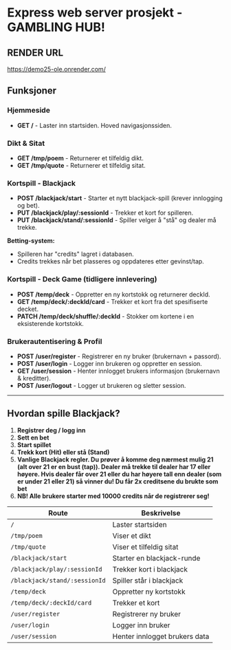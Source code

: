 # Express web server prosjekt - GAMBLING HUB!

## RENDER URL
https://demo25-ole.onrender.com/

## **Funksjoner**  

### **Hjemmeside**
- **GET /** - Laster inn startsiden. Hoved navigasjonssiden.

### **Dikt & Sitat**
- **GET /tmp/poem** - Returnerer et tilfeldig dikt.  
- **GET /tmp/quote** - Returnerer et tilfeldig sitat.  

### **Kortspill - Blackjack**  
- **POST /blackjack/start** - Starter et nytt blackjack-spill (krever innlogging og bet).  
- **PUT /blackjack/play/:sessionId** - Trekker et kort for spilleren.  
- **PUT /blackjack/stand/:sessionId** - Spiller velger å "stå" og dealer må trekke.  

**Betting-system:**  
- Spilleren har "credits" lagret i databasen.  
- Credits trekkes når bet plasseres og oppdateres etter gevinst/tap.  

### **Kortspill - Deck Game (tidligere innlevering)**  
- **POST /temp/deck** - Oppretter en ny kortstokk og returnerer deckId.  
- **GET /temp/deck/:deckId/card** - Trekker et kort fra det spesifiserte decket.  
- **PATCH /temp/deck/shuffle/:deckId** - Stokker om kortene i en eksisterende kortstokk.  

### **Brukerautentisering & Profil**  
- **POST /user/register** - Registrerer en ny bruker (brukernavn + passord).  
- **POST /user/login** - Logger inn brukeren og oppretter en session.  
- **GET /user/session** - Henter innlogget brukers informasjon (brukernavn & kreditter).  
- **POST /user/logout** - Logger ut brukeren og sletter session.  

---

## **Hvordan spille Blackjack?**  
1. **Registrer deg / logg inn**  
2. **Sett en bet**  
3. **Start spillet**  
4. **Trekk kort (Hit) eller stå (Stand)**  
5. **Vanlige Blackjack regler. Du prøver å komme deg nærmest mulig 21 (alt over 21 er en bust (tap)). Dealer må trekke til dealer har 17 eller høyere. Hvis dealer får over 21 eller du har høyere tall enn dealer (som er under 21 eller 21) så vinner du! Du får 2x creditsene du brukte som bet**
6. **NB! Alle brukere starter med 10000 credits når de registrerer seg!**

| **Route** | **Beskrivelse** |
|-----------|----------------|
| `/` | Laster startsiden |
| `/tmp/poem` | Viser et dikt |
| `/tmp/quote` | Viser et tilfeldig sitat |
| `/blackjack/start` | Starter en blackjack-runde |
| `/blackjack/play/:sessionId` | Trekker kort i blackjack |
| `/blackjack/stand/:sessionId` | Spiller står i blackjack |
| `/temp/deck` | Oppretter ny kortstokk |
| `/temp/deck/:deckId/card` | Trekker et kort |
| `/user/register` | Registrerer ny bruker |
| `/user/login` | Logger inn bruker |
| `/user/session` | Henter innlogget brukers data |
